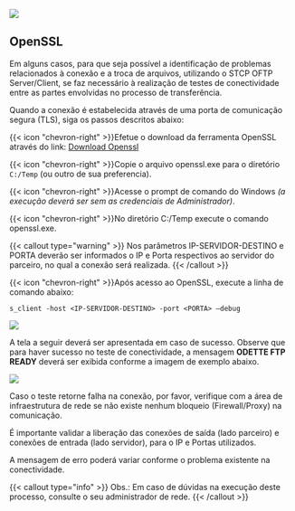 ![](../img/logo.png)


## OpenSSL

Em alguns casos, para que seja possível a identificação de problemas relacionados à conexão e a troca de arquivos, utilizando o STCP OFTP Server/Client, se faz necessário à realização de testes de conectividade entre as partes envolvidas no processo de transferência.

Quando a conexão é estabelecida através de uma porta de comunicação segura (TLS), siga os passos descritos abaixo:

{{< icon "chevron-right" >}}Efetue o download da ferramenta OpenSSL através do link: [Download Openssl](http://www.riversoft.com.br/produtos/pub/stcp-openssl.zip)

{{< icon "chevron-right" >}}Copie o arquivo openssl.exe para o diretório `C:/Temp` (ou outro de sua preferencia).

{{< icon "chevron-right" >}}Acesse o prompt de comando do Windows *(a execução deverá ser sem as credenciais de Administrador)*.

{{< icon "chevron-right" >}}No diretório C:/Temp execute o comando openssl.exe.

{{< callout type="warning" >}}
Nos parâmetros IP-SERVIDOR-DESTINO e PORTA deverão ser informados o IP e Porta respectivos ao servidor do parceiro, no qual a conexão será realizada.
{{< /callout >}}

{{< icon "chevron-right" >}}Após acesso ao OpenSSL, execute a linha de comando abaixo:

```
s_client -host <IP-SERVIDOR-DESTINO> -port <PORTA> –debug
```
![](../img/openssl-01.png)

<!-- ![](img/telnet-02.png) -->

A tela a seguir deverá ser apresentada em caso de sucesso. Observe que para haver sucesso no teste de conectividade, a mensagem **ODETTE FTP READY** deverá ser exibida conforme a imagem de exemplo abaixo.

![](../img/telnet-02.png)

Caso o teste retorne falha na conexão, por favor, verifique com a área de infraestrutura de rede se não existe nenhum bloqueio (Firewall/Proxy) na comunicação.

É importante validar a liberação das conexões de saída (lado parceiro) e conexões de entrada (lado servidor), para o IP e Portas utilizados.

A mensagem de erro poderá variar conforme o problema existente na conectividade.

{{< callout type="info" >}}
Obs.: Em caso de dúvidas na execução deste processo, consulte o seu administrador de rede.
{{< /callout >}}